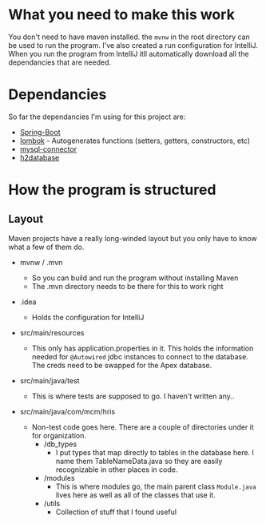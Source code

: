 # What you need to make this work

You don't need to have maven installed. the `mvnw` in the root directory can be used to run the program.
I've also created a run configuration for IntelliJ.
When you run the program from IntelliJ itll automatically download all the dependancies that are needed.

# Dependancies
So far the dependancies I'm using for this project are:
* [Spring-Boot](https://spring.io/projects/spring-boot)
* [lombok](https://projectlombok.org/) - Autogenerates functions (setters, getters, constructors, etc)
* [mysql-connector](https://www.w3resource.com/mysql/mysql-java-connection.php)
* [h2database](https://h2database.com/html/main.html)

# How the program is structured
## Layout

Maven projects have a really long-winded layout but you only have to know what a few of them do.
* mvnw  / .mvn
    * So you can build and run the program without installing Maven
    * The .mvn directory needs to be there for this to work right

* .idea
    * Holds the configuration for IntelliJ

* src/main/resources
    * This only has application.properties in it. This holds the information needed for `@Autowired` jdbc instances to connect to the database. The creds need to be swapped for the Apex database.

* src/main/java/test
    * This is where tests are supposed to go. I haven't written any..
* src/main/java/com/mcm/hris
    * Non-test code goes here. There are a couple of directories under it for organization.
        * /db_types
            * I put types that map directly to tables in the database here. I name them TableNameData.java so they are easily recognizable in other places in code.
        * /modules
            * This is where modules go, the main parent class `Module.java` lives here as well as all of the classes that use it.
        * /utils
            * Collection of stuff that I found useful



